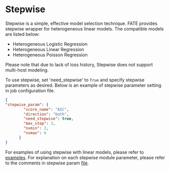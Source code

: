 # Stepwise

Stepwise is a simple, effective model selection technique. FATE provides stepwise wrapper for heterogeneous linear models. The compatible models are listed below:

- Heterogeneous Logistic Regression
- Heterogeneous Linear Regression
- Heterogeneous Poisson Regression 

Please note that due to lack of loss history, Stepwise does not support multi-host modeling. 

To use stepwise, set 'need_stepwise' to `True` and specify stepwise parameters as desired. Below is an example of stepwise parameter setting in job configuration file.

```json
{
"stepwise_param": {
        "score_name": "AIC",
        "direction": "both",
        "need_stepwise": true,
        "max_step": 3,
        "nvmin": 2,
        "nvmax": 6
      }
}
``` 

For examples of using stepwise with linear models, please refer to [examples](../../../examples/federatedml-1.x-examples/hetero_stepwise). For explanation on each stepwise module parameter, please refer to the comments in stepwise param [file](../../param/stepwise_param.py).